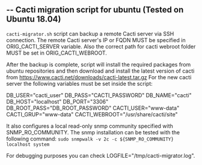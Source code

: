 ## -- Cacti migration script for ubuntu (Tested on Ubuntu 18.04)

`cacti-migrator.sh` script can backup a remote Cacti server via SSH connection.
The remote Cacti server's IP or FQDN MUST be specified in ORIG_CACTI_SERVER 
variable. Also the correct path for cacti webroot folder MUST be set in ORIG_CACTI_WEBROOT.

After the backup is complete, script will install the required packages from ubuntu repositories
and then download and install the latest version of cacti from https://www.cacti.net/downloads/cacti-latest.tar.gz
For the new cacti server the following variables must be set inside the script:

DB_USER="cacti_user"
DB_PASS="CACTI_PASSWORD"
DB_NAME="cacti"
DB_HOST="localhost"
DB_PORT="3306"
DB_ROOT_PASS="DB_ROOT_PASSWORD"
CACTI_USER="www-data"
CACTI_GRUP="www-data"
CACTI_WEBROOT="/usr/share/cacti/site"

It also configures a local read-only snmp community specified with SNMP_RO_COMMUNITY. 
The snmp installation can be tested with the following command:
    ```
    sudo snmpwalk -v 2c -c ${SNMP_RO_COMMUNITY} localhost system
    ```

For debugging purposes you can check LOGFILE="/tmp/cacti-migrator.log".

